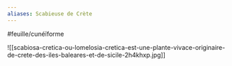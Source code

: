 ```yaml
---
aliases: Scabieuse de Crète
---
```



#feuille/cunéïforme

![[scabiosa-cretica-ou-lomelosia-cretica-est-une-plante-vivace-originaire-de-crete-des-iles-baleares-et-de-sicile-2h4khxp.jpg]]


